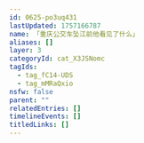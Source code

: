 ```yaml
---
id: 0625-po3uq431
lastUpdated: 1757166787
name: 「重庆公交车坠江前他看见了什么」
aliases: []
layer: 3
categoryId: cat_X3JSNomc
tagIds:
  - tag_fC14-UDS
  - tag_mMRaQxio
nsfw: false
parent: ""
relatedEntries: []
timelineEvents: []
titledLinks: []
---
```


